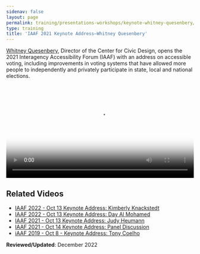 ```yaml
---
sidenav: false
layout: page
permalink: training/presentations-workshops/keynote-whitney-quesenbery/
type: training
title: 'IAAF 2021 Keynote Address—Whitney Quesenbery'
---
```


<a href="https://www.section508.gov/iaaf/biographies-2021#quesenbery">Whitney Quesenbery</a>, Director of the Center for Civic Design, opens the 2021 Interagency Accessibility Forum (IAAF) with an address on accessible voting, including  improvements in voting systems that have allowed more people to independently and privately participate in state, local and national elections.

<video controls="controls" poster="https://assets.section508.gov/files/thumbnails/iaaf-2021-keynote-quesenbery-poster.png" data-vscid="3qesx4ovd" style="width:100%" class="border-base radius-lg border-0px"><source src="https://assets.section508.gov/files/videos/iaaf-2021-keynote-quesenbery-SD-OC.mp4" type="video/mp4" /></video>

## Related Videos
* [IAAF 2022 - Oct 13 Keynote Address: Kimberly Knackstedt]({{site.baseurl}}/training/presentations-workshops/keynote-kim-knackstedt/)
* [IAAF 2022 - Oct 13 Keynote Address: Day Al Mohamed]({{site.baseurl}}/training/presentations-workshops/keynote-day-al-mohamed/)
* [IAAF 2021 - Oct 13 Keynote Address: Judy Heumann]({{site.baseurl}}/training/presentations-workshops/keynote-judy-heumann/)
* [IAAF 2021 - Oct 14 Keynote Address: Panel Discussion]({{site.baseurl}}/training/presentations-workshops/keynote-panel-discussion/)
* [iAAF 2019 - Oct 8 - Keynote Address: Tony Coelho]({{site.baseurl}}/training/presentations-workshops/keynote-tony-coelho/)

**Reviewed/Updated**: December 2022